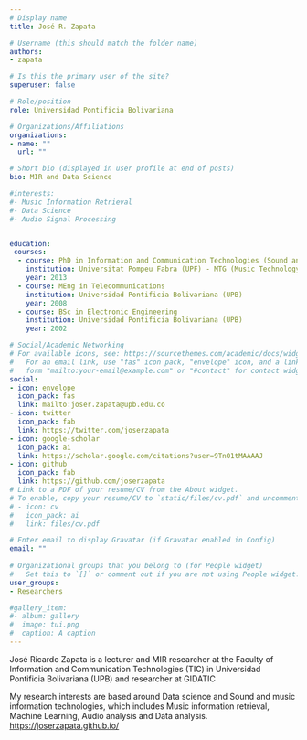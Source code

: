 ```yaml
---
# Display name
title: José R. Zapata

# Username (this should match the folder name)
authors:
- zapata

# Is this the primary user of the site?
superuser: false

# Role/position
role: Universidad Pontificia Bolivariana

# Organizations/Affiliations
organizations:
- name: ""
  url: ""

# Short bio (displayed in user profile at end of posts)
bio: MIR and Data Science

#interests:
#- Music Information Retrieval
#- Data Science
#- Audio Signal Processing


education:
 courses:
  - course: PhD in Information and Communication Technologies (Sound and Music Computing)
    institution: Universitat Pompeu Fabra (UPF) - MTG (Music Technology Group)
    year: 2013
  - course: MEng in Telecommunications
    institution: Universidad Pontificia Bolivariana (UPB)
    year: 2008
  - course: BSc in Electronic Engineering
    institution: Universidad Pontificia Bolivariana (UPB)
    year: 2002

# Social/Academic Networking
# For available icons, see: https://sourcethemes.com/academic/docs/widgets/#icons
#   For an email link, use "fas" icon pack, "envelope" icon, and a link in the
#   form "mailto:your-email@example.com" or "#contact" for contact widget.
social:
- icon: envelope
  icon_pack: fas
  link: mailto:joser.zapata@upb.edu.co
- icon: twitter
  icon_pack: fab
  link: https://twitter.com/joserzapata
- icon: google-scholar
  icon_pack: ai
  link: https://scholar.google.com/citations?user=9TnO1tMAAAAJ
- icon: github
  icon_pack: fab
  link: https://github.com/joserzapata
# Link to a PDF of your resume/CV from the About widget.
# To enable, copy your resume/CV to `static/files/cv.pdf` and uncomment the lines below.  
# - icon: cv
#   icon_pack: ai
#   link: files/cv.pdf

# Enter email to display Gravatar (if Gravatar enabled in Config)
email: ""
  
# Organizational groups that you belong to (for People widget)
#   Set this to `[]` or comment out if you are not using People widget.  
user_groups:
- Researchers

#gallery_item:
#- album: gallery
#  image: tui.png
#  caption: A caption
---
```


José Ricardo Zapata is a lecturer and MIR researcher at the Faculty of Information and Communication Technologies (TIC) in Universidad Pontificia Bolivariana (UPB) and researcher at GIDATIC

My research interests are based around Data science and Sound and music information technologies, which includes Music information retrieval, Machine Learning, Audio analysis and Data analysis.
https://joserzapata.github.io/



 
 
